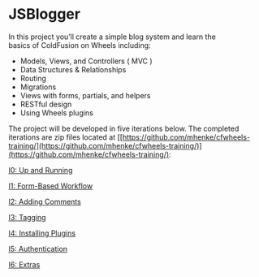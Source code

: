 # JSBlogger

In this project you’ll create a simple blog system and learn the  
basics of ColdFusion on Wheels including:

- Models, Views, and Controllers ( MVC )  
- Data Structures & Relationships  
- Routing  
- Migrations  
- Views with forms, partials, and helpers  
- RESTful design  
- Using Wheels plugins

The project will be developed in five iterations below. The completed iterations are zip files located at [[https://github.com/mhenke/cfwheels-training/](https://github.com/mhenke/cfwheels-training/)](https://github.com/mhenke/cfwheels-training/):

[I0: Up and Running](https://github.com/mhenke/cfwheels-training/blob/master/00-upandrunning.textile)

[I1: Form-Based Workflow](https://github.com/mhenke/cfwheels-training/blob/master/01-forms.textile)

[I2: Adding Comments](https://github.com/mhenke/cfwheels-training/blob/master/02-comments.textile)

[I3: Tagging](https://github.com/mhenke/cfwheels-training/blob/master/03-tags.textile)

[I4: Installing Plugins](https://github.com/mhenke/cfwheels-training/blob/master/04-plugins.textile)

[I5: Authentication](https://github.com/mhenke/cfwheels-training/blob/master/05-authentication.textile)

[I6: Extras](https://github.com/mhenke/cfwheels-training/blob/master/06-extras.textile)
